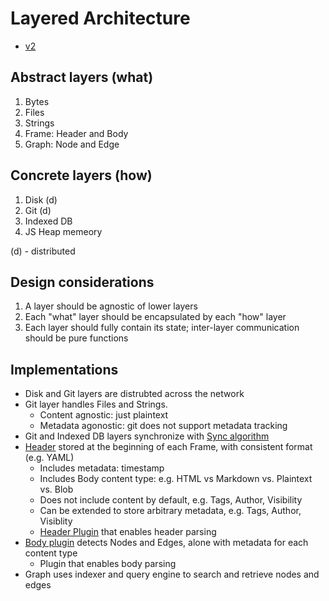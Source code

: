 # Layered Architecture

- [v2](./RFC-20221104-layered-architecture-v2.md)

## Abstract layers (what)

1. Bytes
2. Files
3. Strings
4. Frame: Header and Body
5. Graph: Node and Edge

## Concrete layers (how)

1. Disk (d)
2. Git (d)
3. Indexed DB
4. JS Heap memeory

(d) - distributed

## Design considerations

1. A layer should be agnostic of lower layers
2. Each "what" layer should be encapsulated by each "how" layer
3. Each layer should fully contain its state; inter-layer communication should be pure functions

## Implementations

- Disk and Git layers are distrubted across the network
- Git layer handles Files and Strings.
  - Content agnostic: just plaintext
  - Metadata agonostic: git does not support metadata tracking
- Git and Indexed DB layers synchronize with [Sync algorithm]
- [Header] stored at the beginning of each Frame, with consistent format (e.g. YAML)
  - Includes metadata: timestamp
  - Includes Body content type: e.g. HTML vs Markdown vs. Plaintext vs. Blob
  - Does not include content by default, e.g. Tags, Author, Visibility
  - Can be extended to store arbitrary metadata, e.g. Tags, Author, Visiblity
  - [Header Plugin] that enables header parsing
- [Body plugin] detects Nodes and Edges, alone with metadata for each content type
  - Plugin that enables body parsing
- Graph uses indexer and query engine to search and retrieve nodes and edges

[sync algorithm]: ./RFC-20220611-conflict-free-sync-algorithm.md
[header]: ./RFC-20220724-frame-header.md
[body plugin]: ./RFC-20220724-plugins.md
[header plugin]: ./RFC-20220724-plugins.md
